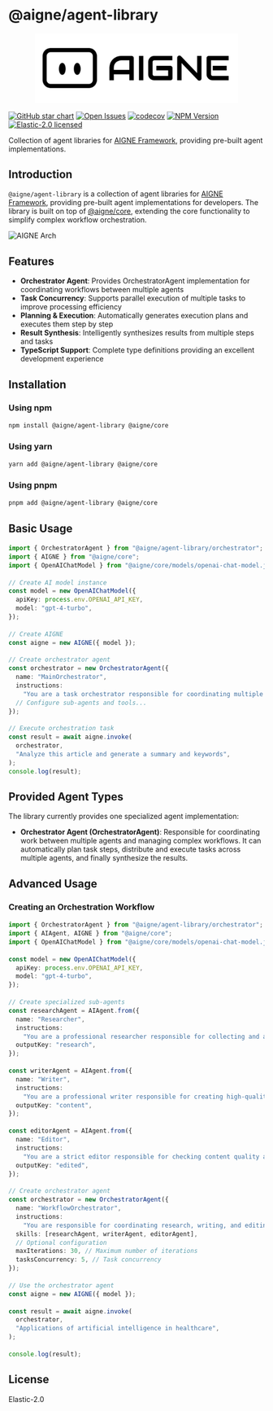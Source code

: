 # @aigne/agent-library

<p align="center">
  <picture>
    <source srcset="https://raw.githubusercontent.com/AIGNE-io/aigne-framework/main/logo-dark.svg" media="(prefers-color-scheme: dark)">
    <source srcset="https://raw.githubusercontent.com/AIGNE-io/aigne-framework/main/logo.svg" media="(prefers-color-scheme: light)">
    <img src="https://raw.githubusercontent.com/AIGNE-io/aigne-framework/main/logo.svg" alt="AIGNE Logo" width="400" />
  </picture>
</p>

[![GitHub star chart](https://img.shields.io/github/stars/AIGNE-io/aigne-framework?style=flat-square)](https://star-history.com/#AIGNE-io/aigne-framework)
[![Open Issues](https://img.shields.io/github/issues-raw/AIGNE-io/aigne-framework?style=flat-square)](https://github.com/AIGNE-io/aigne-framework/issues)
[![codecov](https://codecov.io/gh/AIGNE-io/aigne-framework/graph/badge.svg?token=DO07834RQL)](https://codecov.io/gh/AIGNE-io/aigne-framework)
[![NPM Version](https://img.shields.io/npm/v/@aigne/agent-library)](https://www.npmjs.com/package/@aigne/agent-library)
[![Elastic-2.0 licensed](https://img.shields.io/npm/l/@aigne/agent-library)](https://github.com/AIGNE-io/aigne-framework/blob/main/LICENSE)

Collection of agent libraries for [AIGNE Framework](https://github.com/AIGNE-io/aigne-framework), providing pre-built agent implementations.

## Introduction

`@aigne/agent-library` is a collection of agent libraries for [AIGNE Framework](https://github.com/AIGNE-io/aigne-framework), providing pre-built agent implementations for developers. The library is built on top of [@aigne/core](https://github.com/AIGNE-io/aigne-framework/tree/main/packages/core), extending the core functionality to simplify complex workflow orchestration.

<picture>
  <source srcset="https://raw.githubusercontent.com/AIGNE-io/aigne-framework/main/assets/aigne-libs-dark.png" media="(prefers-color-scheme: dark)">
  <source srcset="https://raw.githubusercontent.com/AIGNE-io/aigne-framework/main/assets/aigne-libs.png" media="(prefers-color-scheme: light)">
  <img src="https://raw.githubusercontent.com/AIGNE-io/aigne-framework/main/aigne-libs.png" alt="AIGNE Arch" />
</picture>

## Features

* **Orchestrator Agent**: Provides OrchestratorAgent implementation for coordinating workflows between multiple agents
* **Task Concurrency**: Supports parallel execution of multiple tasks to improve processing efficiency
* **Planning & Execution**: Automatically generates execution plans and executes them step by step
* **Result Synthesis**: Intelligently synthesizes results from multiple steps and tasks
* **TypeScript Support**: Complete type definitions providing an excellent development experience

## Installation

### Using npm

```bash
npm install @aigne/agent-library @aigne/core
```

### Using yarn

```bash
yarn add @aigne/agent-library @aigne/core
```

### Using pnpm

```bash
pnpm add @aigne/agent-library @aigne/core
```

## Basic Usage

```typescript
import { OrchestratorAgent } from "@aigne/agent-library/orchestrator";
import { AIGNE } from "@aigne/core";
import { OpenAIChatModel } from "@aigne/core/models/openai-chat-model.js";

// Create AI model instance
const model = new OpenAIChatModel({
  apiKey: process.env.OPENAI_API_KEY,
  model: "gpt-4-turbo",
});

// Create AIGNE
const aigne = new AIGNE({ model });

// Create orchestrator agent
const orchestrator = new OrchestratorAgent({
  name: "MainOrchestrator",
  instructions:
    "You are a task orchestrator responsible for coordinating multiple specialized agents to complete complex tasks.",
  // Configure sub-agents and tools...
});

// Execute orchestration task
const result = await aigne.invoke(
  orchestrator,
  "Analyze this article and generate a summary and keywords",
);
console.log(result);
```

## Provided Agent Types

The library currently provides one specialized agent implementation:

* **Orchestrator Agent (OrchestratorAgent)**: Responsible for coordinating work between multiple agents and managing complex workflows. It can automatically plan task steps, distribute and execute tasks across multiple agents, and finally synthesize the results.

## Advanced Usage

### Creating an Orchestration Workflow

```typescript
import { OrchestratorAgent } from "@aigne/agent-library/orchestrator";
import { AIAgent, AIGNE } from "@aigne/core";
import { OpenAIChatModel } from "@aigne/core/models/openai-chat-model.js";

const model = new OpenAIChatModel({
  apiKey: process.env.OPENAI_API_KEY,
  model: "gpt-4-turbo",
});

// Create specialized sub-agents
const researchAgent = AIAgent.from({
  name: "Researcher",
  instructions:
    "You are a professional researcher responsible for collecting and analyzing information.",
  outputKey: "research",
});

const writerAgent = AIAgent.from({
  name: "Writer",
  instructions:
    "You are a professional writer responsible for creating high-quality content.",
  outputKey: "content",
});

const editorAgent = AIAgent.from({
  name: "Editor",
  instructions:
    "You are a strict editor responsible for checking content quality and formatting.",
  outputKey: "edited",
});

// Create orchestrator agent
const orchestrator = new OrchestratorAgent({
  name: "WorkflowOrchestrator",
  instructions:
    "You are responsible for coordinating research, writing, and editing processes.",
  skills: [researchAgent, writerAgent, editorAgent],
  // Optional configuration
  maxIterations: 30, // Maximum number of iterations
  tasksConcurrency: 5, // Task concurrency
});

// Use the orchestrator agent
const aigne = new AIGNE({ model });

const result = await aigne.invoke(
  orchestrator,
  "Applications of artificial intelligence in healthcare",
);

console.log(result);
```

## License

Elastic-2.0
